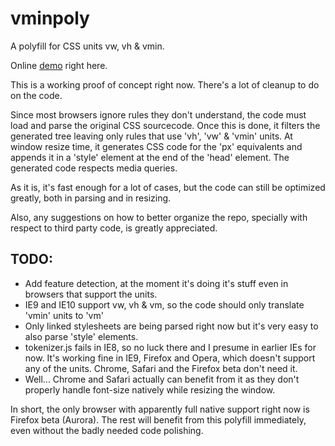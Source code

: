 vminpoly
========

A polyfill for CSS units vw, vh &amp; vmin.

Online [demo](http://saabi.github.com/vminpoly) right here.

This is a working proof of concept right now. There's a lot of cleanup to do on the code.

Since most browsers ignore rules they don't understand, the code must load and parse the original CSS sourcecode. Once this is done, it filters the generated tree leaving only rules that use 'vh', 'vw' & 'vmin' units.
At window resize time, it generates CSS code for the 'px' equivalents and appends it in a 'style' element at the end of the 'head' element. The generated code respects media queries.

As it is, it's fast enough for a lot of cases, but the code can still be optimized greatly, both in parsing and in resizing.

Also, any suggestions on how to better organize the repo, specially with respect to third party code, is greatly appreciated.

TODO:
-----

* Add feature detection, at the moment it's doing it's stuff even in browsers that support the units.
* IE9 and IE10 support vw, vh & vm, so the code should only translate 'vmin' units to 'vm'
* Only linked stylesheets are being parsed right now but it's very easy to also parse 'style' elements.
* tokenizer.js fails in IE8, so no luck there and I presume in earlier IEs for now. It's working fine in IE9, Firefox and Opera, which doesn't support any of the units. Chrome, Safari and the Firefox beta don't need it.
* Well... Chrome and Safari actually can benefit from it as they don't properly handle font-size natively while resizing the window.

In short, the only browser with apparently full native support right now is Firefox beta (Aurora). The rest will benefit from this polyfill immediately, even without the badly needed code polishing.
